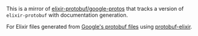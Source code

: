 This is a mirror of [elixir-protobuf/google-protos](https://github.com/elixir-protobuf/google-protos) that tracks a version of `elixir-protobuf` with documentation generation.

For Elixir files generated from [Google's protobuf files](https://github.com/google/protobuf/tree/master/src/google/protobuf) using [protobuf-elixir](https://github.com/tony612/protobuf-elixir).
